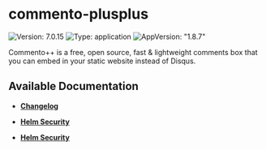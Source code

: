 # commento-plusplus

![Version: 7.0.15](https://img.shields.io/badge/Version-7.0.15-informational?style=flat-square) ![Type: application](https://img.shields.io/badge/Type-application-informational?style=flat-square) ![AppVersion: "1.8.7"](https://img.shields.io/badge/AppVersion-"1.8.7"-informational?style=flat-square)

Commento++ is a free, open source, fast & lightweight comments box that you can embed in your static website instead of Disqus.

## Available Documentation

- [**Changelog**](CHANGELOG)

- [**Helm Security**](container-security)

- [**Helm Security**](helm-security)

